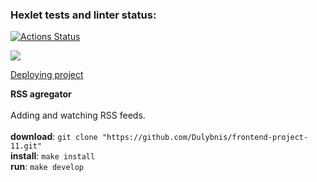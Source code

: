 ### Hexlet tests and linter status:
[![Actions Status](https://github.com/Dulybnis/frontend-project-11/actions/workflows/hexlet-check.yml/badge.svg)](https://github.com/Dulybnis/frontend-project-11/actions)

<a href="https://codeclimate.com/github/Dulybnis/frontend-project-11/maintainability"><img src="https://api.codeclimate.com/v1/badges/393394479052c02ff58b/maintainability" /></a>

<a href="https://frontend-project-11-pied-delta.vercel.app/">Deploying project</a>

**RSS agregator**<br><br>
Adding and watching RSS feeds. <br><br>
**download**: `git clone "https://github.com/Dulybnis/frontend-project-11.git"`<br>
**install**: `make install`<br>
**run**: `make develop`<br>